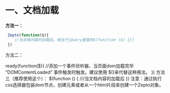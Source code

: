 # 一、文档加载
**方法一：** 
```javascript
 Zepto(function($){ 
    //当文档内容的加载后。相当于jQuery里面的$(function ($) {})
 })
```

方法二： 

ready(function($){ 
    //添加一个事件侦听器，当页面dom加载完毕 “DOMContentLoaded” 事件触发时触发。建议使用 $()来代替这种用法。
})
方法三（推荐使用这个）： 
$(function () {
    ///当文档内容的加载后
})
注意：通过执行css选择器包装dom节点，创建元素或者从一个html片段来创建一个Zepto对象。
